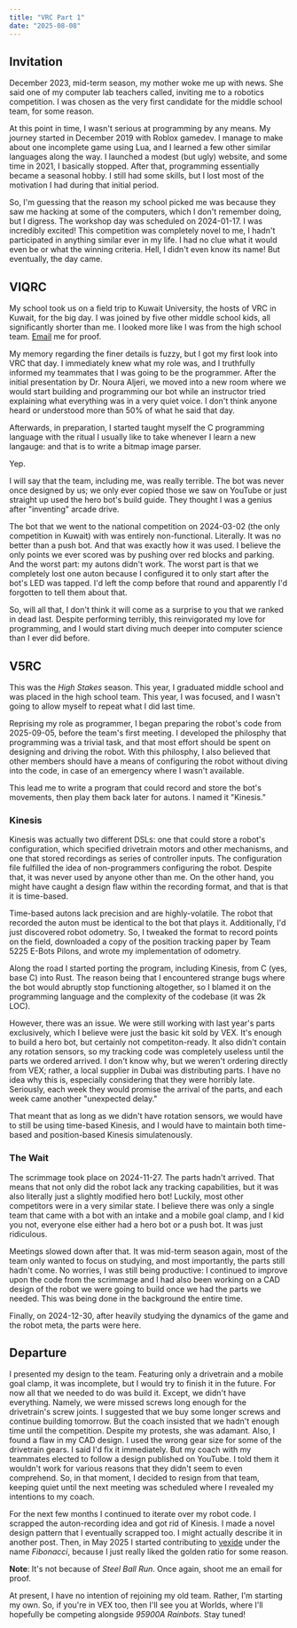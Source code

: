 ```yaml
---
title: "VRC Part 1"
date: "2025-08-08"
---
```

## Invitation

December 2023, mid-term season, my mother woke me up with news. She said one of my computer lab teachers called, inviting me to a robotics competition. I was chosen as the very first candidate for the middle school team, for some reason.

At this point in time, I wasn't serious at programming by any means. My journey started in December 2019 with Roblox gamedev. I manage to make about one incomplete game using Lua, and I learned a few other similar languages along the way. I launched a modest (but ugly) website, and some time in 2021, I basically stopped. After that, programming essentially became a seasonal hobby. I still had some skills, but I lost most of the motivation I had during that initial period.

So, I'm guessing that the reason my school picked me was because they saw me hacking at some of the computers, which I don't remember doing, but I digress. The workshop day was scheduled on 2024-01-17. I was incredibly excited! This competition was completely novel to me, I hadn't participated in anything similar ever in my life. I had no clue what it would even be or what the winning criteria. Hell, I didn't even know its name! But eventually, the day came.

## VIQRC

My school took us on a field trip to Kuwait University, the hosts of VRC in Kuwait, for the big day. I was joined by five other middle school kids, all significantly shorter than me. I looked more like I was from the high school team. [Email](mailto:phi@fibn.cc) me for proof.

My memory regarding the finer details is fuzzy, but I got my first look into VRC that day. I immediately knew what my role was, and I truthfully informed my teammates that I was going to be the programmer. After the initial presentation by Dr. Noura Aljeri, we moved into a new room where we would start building and programming our bot while an instructor tried explaining what everything was in a very quiet voice. I don't think anyone heard or understood more than 50% of what he said that day.

Afterwards, in preparation, I started taught myself the C programming language with the ritual I usually like to take whenever I learn a new langauge: and that is to write a bitmap image parser.

Yep.

I will say that the team, including me, was really terrible. The bot was never once designed by us; we only ever copied those we saw on YouTube or just straight up used the hero bot's build guide. They thought I was a genius after "inventing" arcade drive.

The bot that we went to the national competition on 2024-03-02 (the only competition in Kuwait) with was entirely non-functional. Literally. It was no better than a push bot. And that was exactly how it was used. I believe the only points we ever scored was by pushing over red blocks and parking. And the worst part: my autons didn't work. The worst part is that we completely lost one auton because I configured it to only start after the bot's LED was tapped. I'd left the comp before that round and apparently I'd forgotten to tell them about that.

So, will all that, I don't think it will come as a surprise to you that we ranked in dead last. Despite performing terribly, this reinvigorated my love for programming, and I would start diving much deeper into computer science than I ever did before.

## V5RC

This was the _High Stakes_ season. This year, I graduated middle school and was placed in the high school team. This year, I was focused, and I wasn't going to allow myself to repeat what I did last time.

Reprising my role as programmer, I began preparing the robot's code from 2025-09-05, before the team's first meeting. I developed the philosphy that programming was a trivial task, and that most effort should be spent on designing and driving the robot. With this philosphy, I also believed that other members should have a means of configuring the robot without diving into the code, in case of an emergency where I wasn't available.

This lead me to write a program that could record and store the bot's movements, then play them back later for autons. I named it "Kinesis."

### Kinesis

Kinesis was actually two different DSLs: one that could store a robot's configuration, which specified drivetrain motors and other mechanisms, and one that stored recordings as series of controller inputs. The configuration file fulfilled the idea of non-programmers configuring the robot. Despite that, it was never used by anyone other than me. On the other hand, you might have caught a design flaw within the recording format, and that is that it is time-based.

Time-based autons lack precision and are highly-volatile. The robot that recorded the auton must be identical to the bot that plays it. Additionally, I'd just discovered robot odometry. So, I tweaked the format to record points on the field, downloaded a copy of the position tracking paper by Team 5225 E-Bots Pilons, and wrote my implementation of odometry.

Along the road I started porting the program, including Kinesis, from C (yes, base C) into Rust. The reason being that I encountered strange bugs where the bot would abruptly stop functioning altogether, so I blamed it on the programming language and the complexity of the codebase (it was 2k LOC).

However, there was an issue. We were still working with last year's parts exclusively, which I believe were just the basic kit sold by VEX. It's enough to build a hero bot, but certainly not competiton-ready. It also didn't contain any rotation sensors, so my tracking code was completely useless until the parts we ordered arrived. I don't know why, but we weren't ordering directly from VEX; rather, a local supplier in Dubai was distributing parts. I have no idea why this is, especially considering that they were horribly late. Seriously, each week they would promise the arrival of the parts, and each week came another "unexpected delay."

That meant that as long as we didn't have rotation sensors, we would have to still be using time-based Kinesis, and I would have to maintain both time-based and position-based Kinesis simulatenously.

### The Wait

The scrimmage took place on 2024-11-27. The parts hadn't arrived. That means that not only did the robot lack any tracking capabilities, but it was also literally just a slightly modified hero bot! Luckily, most other competitors were in a very similar state. I believe there was only a single team that came with a bot with an intake and a mobile goal clamp, and I kid you not, everyone else either had a hero bot or a push bot. It was just ridiculous.

Meetings slowed down after that. It was mid-term season again, most of the team only wanted to focus on studying, and most importantly, the parts still hadn't come. No worries, I was still being productive: I continued to improve upon the code from the scrimmage and I had also been working on a CAD design of the robot we were going to build once we had the parts we needed. This was being done in the background the entire time.

Finally, on 2024-12-30, after heavily studying the dynamics of the game and the robot meta, the parts were here.

## Departure

I presented my design to the team. Featuring only a drivetrain and a mobile goal clamp, it was incomplete, but I would try to finish it in the future. For now all that we needed to do was build it. Except, we didn't have everything. Namely, we were missed screws long enough for the drivetrain's screw joints. I suggested that we buy some longer screws and continue building tomorrow. But the coach insisted that we hadn't enough time until the competition. Despite my protests, she was adamant. Also, I found a flaw in my CAD design. I used the wrong gear size for some of the drivetrain gears. I said I'd fix it immediately. But my coach with my teammates elected to follow a design published on YouTube. I told them it wouldn't work for various reasons that they didn't seem to even comprehend. So, in that moment, I decided to resign from that team, keeping quiet until the next meeting was scheduled where I revealed my intentions to my coach.

For the next few months I continued to iterate over my robot code. I scrapped the auton-recording idea and got rid of Kinesis. I made a novel design pattern that I eventually scrapped too. I might actually describe it in another post. Then, in May 2025 I started contributing to [vexide](https://vexide.dev) under the name _Fibonacci_, because I just really liked the golden ratio for some reason.

__Note__: It's not because of _Steel Ball Run_. Once again, shoot me an email for proof.

At present, I have no intention of rejoining my old team. Rather, I'm starting my own. So, if you're in VEX too, then I'll see you at Worlds, where I'll hopefully be competing alongside _95900A Rainbots_. Stay tuned!
